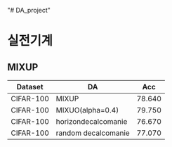 "# DA_project" 

# 실전기계

## MIXUP

|Dataset|DA|Acc|
|------|---|---|
|CIFAR-100|MIXUP|78.640|
|CIFAR-100|MIXUO(alpha=0.4)|79.750|
|CIFAR-100|horizondecalcomanie|76.670|
|CIFAR-100|random decalcomanie|77.070|